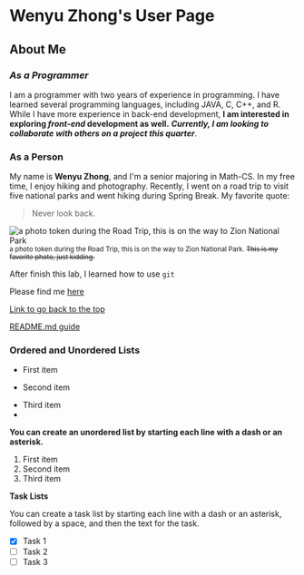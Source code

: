 # Wenyu Zhong's User Page
## About Me
### *As a Programmer*
I am a programmer with two years of experience in programming. I have learned several programming languages, including JAVA, C, C++, and R. While I have more experience in back-end development, **I am interested in exploring _front-end_ development as well.** ***Currently, I am looking to collaborate with others on a project this quarter***.

### As a Person
My name is **Wenyu Zhong**, and I'm a senior majoring in Math-CS. In my free time, I enjoy hiking and photography. Recently, I went on a road trip to visit five national parks and went hiking during Spring Break.
My favorite quote:
> Never look back.

![a photo token during the Road Trip, this is on the way to Zion National Park](NationalPark.JPG)
<sup> a photo token during the Road Trip, this is on the way to Zion National Park.
~~This is my favorite photo, just kidding.~~

After finish this lab, I learned how to use `git`

Please find me  [here](https://github.com/Eunggseo/CSE110)

[Link to go back to the top](https://eunggseo.github.io/CSE110/#about-me)

[README.md guide](CSE110/README.md)

### Ordered and Unordered Lists


- First item
* Second item
+ Third item
+ 
**You can create an unordered list by starting each line with a dash or an asterisk.**
1. First item
2. Second item
3. Third item
   
**Task Lists**

You can create a task list by starting each line with a dash or an asterisk, followed by a space, and then the text for the task.

 - [x] Task 1
 - [ ] Task 2
 - [ ] Task 3

